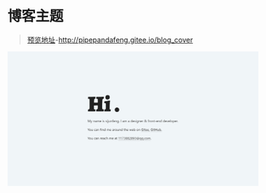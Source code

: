 # 博客主题

> [预览地址](http://pipepandafeng.gitee.io/blog_cover)-<a href="http://pipepandafeng.gitee.io/blog_cover">http://pipepandafeng.gitee.io/blog_cover</a>

![RUNOOB 图标](./docs/img/home.png)
